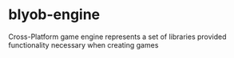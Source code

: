 # blyob-engine
Cross-Platform game engine represents a set of libraries provided functionality necessary when creating games  
